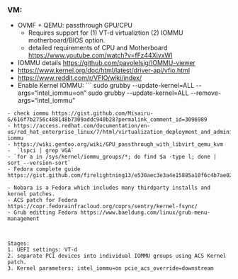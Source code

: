 ### VM: 
- OVMF + QEMU: passthrough GPU/CPU 
    - Requires support for (1) VT-d virtualiztion (2) IOMMU motherboard/BIOS option. 
    - detailed requirements of CPU and Motherboard https://www.youtube.com/watch?v=fFz44XivxWI
- IOMMU details https://github.com/pavolelsig/IOMMU-viewer
- https://www.kernel.org/doc/html/latest/driver-api/vfio.html 
- https://www.reddit.com/r/VFIO/wiki/index/
- Enable Kernel IOMMU: ```
    sudo grubby --update-kernel=ALL --args=“intel_iommu=on”
    sudo grubby --update-kernel=ALL --remove-args=“intel_iommu”
```
- check iommu https://gist.github.com/Misairu-G/616f7b2756c488148b7309addc940b28?permalink_comment_id=3096989
- https://access.redhat.com/documentation/en-us/red_hat_enterprise_linux/7/html/virtualization_deployment_and_administration_guide/app-iommu
- https://wiki.gentoo.org/wiki/GPU_passthrough_with_libvirt_qemu_kvm
-  `lspci | grep VGA`
- `for a in /sys/kernel/iommu_groups/*; do find $a -type l; done | sort --version-sort`
- Fedora complete guide https://gist.github.com/firelightning13/e530aec3e3a4e15885a10f6c4b7ae021

- Nobara is a Fedora which includes many thirdparty installs and kernel patches.
- ACS patch for Fedora https://copr.fedorainfracloud.org/coprs/sentry/kernel-fsync/
- Grub editting Fedora https://www.baeldung.com/linux/grub-menu-management



Stages:
1. UEFI settings: VT-d
2. separate PCI devices into individual IOMMU groups using ACS Kernel patch. 
3. Kernel parameters: intel_iommu=on pcie_acs_override=downstream
